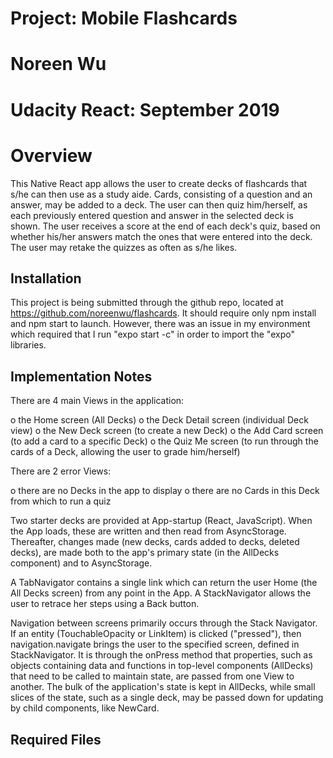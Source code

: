 # Project: Mobile Flashcards
# Noreen Wu
# Udacity React: September 2019

# Overview

This Native React app allows the user to create decks of flashcards that s/he can then use
as a study aide. Cards, consisting of a question and an answer, may be added to a deck.
The user can then quiz him/herself, as each previously entered question and answer in the
selected deck is shown. The user receives a score at the end of each deck's quiz, based
on whether his/her answers match the ones that were entered into the deck. The user may
retake the quizzes as often as s/he likes.


## Installation

This project is being submitted through the github repo, located at
https://github.com/noreenwu/flashcards. It should require only npm install and npm start to launch.
However, there was an issue in my environment which required that I run "expo start -c"
in order to import the "expo" libraries.


## Implementation Notes

There are 4 main Views in the application:

  o the Home screen (All Decks)
  o the Deck Detail screen (individual Deck view)
  o the New Deck screen (to create a new Deck)
  o the Add Card screen (to add a card to a specific Deck)
  o the Quiz Me screen (to run through the cards of a Deck, allowing the user to grade him/herself)

There are 2 error Views:

  o there are no Decks in the app to display
  o there are no Cards in this Deck from which to run a quiz


Two starter decks are provided at App-startup (React, JavaScript). When the App loads, these
are written and then read from AsyncStorage. Thereafter, changes made (new decks, cards added
to decks, deleted decks), are made both to the app's primary state (in the AllDecks component)
and to AsyncStorage.

A TabNavigator contains a single link which can return the user Home (the All Decks screen)
from any point in the App. A StackNavigator allows the user to retrace her steps using
a Back button.

Navigation between screens primarily occurs through the Stack Navigator. If an entity (TouchableOpacity or
LinkItem) is clicked ("pressed"), then navigation.navigate brings the user to the specified screen,
defined in StackNavigator. It is through the onPress method that properties, such as objects containing
data and functions in top-level components (AllDecks) that need to be called to maintain state,
are passed from one View to another. The bulk of the application's state is kept in AllDecks,
while small slices of the state, such as a single deck, may be passed down for updating by
child components, like NewCard.


## Required Files
